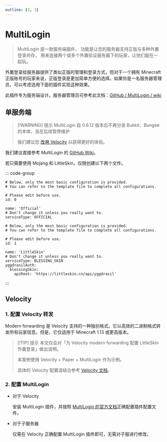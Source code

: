 ```yaml
---
outline: [2, 3]
---
```


# MultiLogin

> MultiLogin 是一款服务端插件， 功能是让您的服务器支持正版与多种外置登录共存， 用来连接两个或多个外置验证服务器下的玩家，让他们能在一起玩。

外置登录给服务器提供了类似正版的管理和登录方式，但对于一个拥有 Minecraft 正版账号的玩家来说，正版登录是更加简单方便的选择。如果你是一名服务器管理员，可以考虑选用下面的插件实现这种效果。

此插件专为服务端设计。服务器管理员可参考此文档：[GitHub / MultiLogin / wiki](https://github.com/CaaMoe/MultiLogin/wiki)

<!-- @include: @/pay-for-minecraft.template.md -->

## 单服务端<Badge type="warning" text="过时" />
> [!WARNING] 提示
> MultiLogin 自 0.6.12 版本后不再分发 Bukkit、Bungee 的本体，且在后续暂停维护
>
> 我们建议您 [改用 Velocity](#velocity) 以获得更好的体验。

我们建议直接参考 MultiLogin 的 [GitHub Wiki](https://github.com/CaaMoe/MultiLogin/wiki#%E7%AE%80%E5%8D%95%E9%85%8D%E7%BD%AE)。

若只需要使用 Mojang 和 LittleSkin，仅限创建以下两个文件。

::: code-group

``` yaml:line-numbers [multilogin/services/offical.yml]
# Below, only the most basic configuration is provided.
# You can refer to the template file to complete all configurations.

# Please edit before use.
id: 0

name: 'Official'
# Don't change it unless you really want to.
serviceType: OFFICIAL
```

``` yaml:line-numbers [multilogin/services/littleskin.yml]
# Below, only the most basic configuration is provided.
# You can refer to the template file to complete all configurations.

# Please edit before use.
id: 1

name: 'LittleSkin'
# Don't change it unless you really want to.
serviceType: BLESSING_SKIN
yggdrasilAuth:
  blessingSkin:
    apiRoot: 'https://littleskin.cn/api/yggdrasil'
```

:::

## Velocity <Badge type="tip" text="Minecraft 1.13 +" />

### 1. 配置 Velocity 转发

Modern forwarding 是 Velocity 支持的一种独创格式。它以高效的二进制格式转发所有玩家信息。但是，它仅适用于 Minecraft 1.13 或更高版本。

> [!TIP] 提示
> 本文仅会对「为 Velocity modern forwarding 配置 LittleSkin 外置登录」做出说明。
>
> 本案例使用 Velocity + Paper + MultiLogin 作为示例。
>
> 具体的 Velocity 配置请结合参考 [Velocity 文档](https://docs.papermc.io/velocity/player-information-forwarding#configuring-modern-forwarding)。

<!--@include: ./velocity.template.md-->

### 2. 配置 MultiLogin

- 对于 Velocity
  
  安装 MultiLogin 插件，并按照 [MultiLogin 的官方文档](https://github.com/CaaMoe/MultiLogin/wiki)正确配置插件配置文件。

- 对于子服务器

  仅需在 Velocity 正确配置 MultiLogin 插件即可，无需对子服进行修改。
